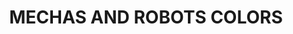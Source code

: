 ---
title: "MECHAS AND ROBOTS COLORS"
price: "TBA"
desc: "Opis nije dostupan"
img_path: "/assets/img/A.MIG-7127.jpg"
brand: AMMO
available: true
cat: "acrylics"
subcat: "ACRYLIC PAINT SETS"
subsubcat: "SS"
---